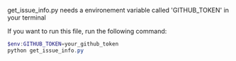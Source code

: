 get_issue_info.py needs a environement variable called 'GITHUB_TOKEN' in your terminal

If you want to run this file, run the following command:
```powershell
$env:GITHUB_TOKEN=your_github_token
python get_issue_info.py
```
